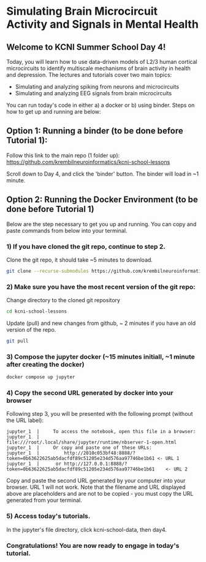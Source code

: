 # Simulating Brain Microcircuit Activity and Signals in Mental Health

## Welcome to KCNI Summer School Day 4!

Today, you will learn how to use data-driven models of L2/3 human cortical microcircuits to 
identify multiscale mechanisms of brain activity in health and depression. The lectures and 
tutorials cover two main topics:

- Simulating and analyzing spiking from neurons and microcircuits
- Simulating and analyzing EEG signals from brain microcircuits

You can run today's code in either a) a docker or b) using binder. Steps on how to get up and running are below:

## Option 1: Running a binder (to be done before Tutorial 1):

Follow this link to the main repo (1 folder up): https://github.com/krembilneuroinformatics/kcni-school-lessons

Scroll down to Day 4, and click the 'binder' button. The binder will load in ~1 minute. 

## Option 2: Running the Docker Environment (to be done before Tutorial 1)

Below are the step necessary to get you up and running. You can copy and paste commands from below into your terminal.

### 1) If you have cloned the git repo, continue to step 2.

Clone the git repo, it should take ~5 minutes to download.

```sh
git clone --recurse-submodules https://github.com/krembilneuroinformatics/kcni-school-lessons.git
```

### 2) Make sure you have the most recent version of the git repo:

Change directory to the cloned git repository
```sh
cd kcni-school-lessons
```
Update (pull) and new changes from github, ~ 2 minutes if you have an old version of the repo.
```sh
git pull
```

### 3) Compose the jupyter docker (~15 minutes initiall, ~1 minute after creating the docker)

```sh
docker compose up jupyter
```

### 4) Copy the second URL generated by docker into your browser

Following step 3, you will be presented with the following prompt (without the URL label):

```
jupyter_1  |     To access the notebook, open this file in a browser:
jupyter_1  |         file:///root/.local/share/jupyter/runtime/nbserver-1-open.html
jupyter_1  |     Or copy and paste one of these URLs:
jupyter_1  |         http://2010c053bf48:8888/?token=0b63622625ab5dacfdf89c51205e234d576aa97746be1b61 <- URL 1
jupyter_1  |      or http://127.0.0.1:8888/?token=0b63622625ab5dacfdf89c51205e234d576aa97746be1b61    <- URL 2
```

Copy and paste the second URL generated by your computer into your browser. URL 1 will not work. Note that the filename and URL
displayed above are placeholders and are not to be copied - you must copy the URL generated from your terminal. 

### 5) Access today's tutorials.

In the jupyter's file directory, click kcni-school-data, then day4.

### Congratulations! You are now ready to engage in today's tutorial. 



